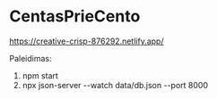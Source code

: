 # CentasPrieCento

https://creative-crisp-876292.netlify.app/

Paleidimas:
1. npm start
2. npx json-server --watch data/db.json --port 8000


